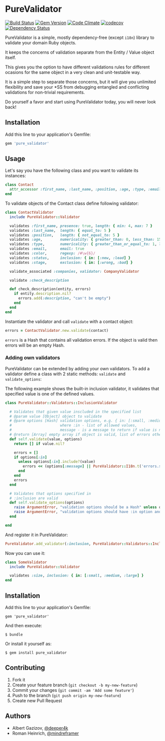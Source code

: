 # PureValidator
[![Build Status](https://travis-ci.org/ddd-ruby/pure_validator.png)](https://travis-ci.org/ddd-ruby/pure_validator)
[![Gem Version](https://badge.fury.io/rb/pure_validator.png)](http://badge.fury.io/rb/pure_validator)
[![Code Climate](https://codeclimate.com/github/ddd-ruby/pure_validator/badges/gpa.svg)](https://codeclimate.com/github/ddd-ruby/pure_validator)
[![codecov](https://codecov.io/gh/ddd-ruby/pure_validator/branch/master/graph/badge.svg)](https://codecov.io/gh/ddd-ruby/pure_validator)
[![Dependency Status](https://gemnasium.com/ddd-ruby/pure_validator.png)](https://gemnasium.com/ddd-ruby/pure_validator)

PureValidator is a simple, mostly dependency-free (except `i18n`) library to validate your domain Ruby objects.

It keeps the concerns of validation separate from the Entity / Value object itself.

This gives you the option to have different validations rules for different ocasions for the same object in a very clean and unit-testable way.

It is a simple step to separate those concerns, but it will give you unlimited flexibility and save your *SS from debugging entangled and conflicting validations for non-trivial requirements.

Do yourself a favor and start using PureValidator today, you will never look back!

## Installation

Add this line to your application's Gemfile:

```ruby
gem 'pure_validator'
```

## Usage
Let's say you have the following class and you want to validate its instances:

```ruby
class Contact
  attr_accessor :first_name, :last_name, :position, :age, :type, :email, :color, :status, :stage, :description, :companies
end
```

To validate objects of the Contact class define following validator:

```ruby
class ContactValidator
  include PureValidator::Validator

  validates :first_name, presence: true, length: { min: 4, max: 7 }
  validates :last_name,  length: { equal_to: 5 }
  validates :position,   length: { not_equal_to: 5 }
  validates :age,        numericality: { greater_than: 0, less_than: 150 }
  validates :type,       numericality: { greater_than_or_equal_to: 1, less_than_or_equal_to: 5 }
  validates :email,      email: true
  validates :color,      regexp: /#\w{6}/
  validates :status,     inclusion: { in: [:new, :lead] }
  validates :stage,      exclusion: { in: [:wrong, :bad] }

  validate_associated :companies, validator: CompanyValidator

  validate :check_description

  def check_description(entity, errors)
    if entity.description.nil?
      errors.add(:description, "can't be empty")
    end
  end
end
```

Instantiate the validator and call `validate` with a contact object:

```ruby
errors = ContactValidator.new.validate(contact)
```

`errors` is a Hash that contains all validation errors.
If the object is valid then errors will be an empty Hash.

### Adding own validators

PureValidator can be extended by adding your own validators.
To add a validator define a class with 2 static methods: `validate` and `validate_options`:

The following example shows the built-in inclusion validator, it validates that specified value is one of the defined values.

```ruby
class PureValidator::Validators::InclusionValidator

  # Validates that given value inscluded in the specified list
  # @param value [Object] object to validate
  # @parm options [Hash] validation options, e.g. { in: [:small, :medium, :large], message: "not included in the list of allowed items" }
  #                      where :in - list of allowed values,
  #                      message - is a message to return if value is not included in the list
  # @return [Array] empty array if object is valid, list of errors otherwise
  def self.validate(value, options)
    return [] if value.nil?

    errors = []
    if options[:in]
      unless options[:in].include?(value)
        errors << (options[:message] || PureValidator::I18n.t('errors.should_be_included_in_list', list: options[:in]))
      end
    end
    errors
  end

  # Validates that options specified in
  # :inclusion are valid
  def self.validate_options(options)
    raise ArgumentError, "validation options should be a Hash" unless options.is_a?(Hash)
    raise ArgumentError, "validation options should have :in option and it should be an array of allowed values" unless options[:in].is_a?(Array)
  end

end
```

And register it in PureValidator:

```ruby
PureValidator.add_validator(:inclusion, PureValidator::Validators::InclusionValidator)
```

Now you can use it:

```ruby
class SomeValidator
  include PureValidator::Validator

  validates :size, inclusion: { in: [:small, :medium, :large] }
end
```

## Installation

Add this line to your application's Gemfile:

    gem 'pure_validator'

And then execute:

    $ bundle

Or install it yourself as:

    $ gem install pure_validator

## Contributing

1. Fork it
2. Create your feature branch (`git checkout -b my-new-feature`)
3. Commit your changes (`git commit -am 'Add some feature'`)
4. Push to the branch (`git push origin my-new-feature`)
5. Create new Pull Request


## Authors

- Albert Gazizov, [@deeper4k](https://twitter.com/deeper4k)
- Roman Heinrich, [@mindreframer](https://twitter.com/mindreframer)

